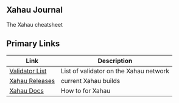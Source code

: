 ## Xahau Journal
The Xahau cheatsheet

## Primary Links

|Link|Description|
|-----------|-------|
|[Validator List](https://xahauexplorer.com/validators)|List of validator on the Xahau network|
|[Xahau Releases](https://build.xahau.tech/)|current Xahau builds|
|[Xahau Docs](https://docs.xahau.network/)|How to for Xahau|

